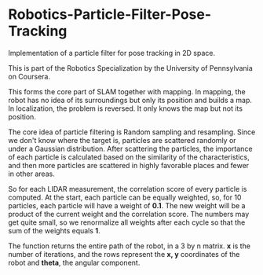 # Robotics-Particle-Filter-Pose-Tracking
Implementation of a particle filter for pose tracking in 2D space.

This is part of the Robotics Specialization by the University of Pennsylvania on Coursera.

This forms the core part of SLAM together with mapping. In mapping, the robot has no idea of its surroundings but only its position and builds a map. In localization, the problem is reversed. It only knows the map but not its position. 

The core idea of particle filtering is Random sampling and resampling. Since we don't know where the target is, particles are scattered randomly or under a Gaussian distribution. After scattering the particles, the importance of each particle is calculated based on the similarity of the characteristics, and then more particles are scattered in highly favorable places and fewer in other areas. 

So for each LIDAR measurement, the correlation score of every particle is computed. At the start, each particle can be equally weighted, so, for 10 particles, each particle will have a weight of **0.1**. The new weight will be a product of the current weight and the correlation score. The numbers may get quite small, so we renormalize all weights after each cycle so that the sum of the weights equals **1**.

The function returns the entire path of the robot, in a 3 by n matrix. **x** is the number of iterations, and the rows represent the **x, y** coordinates of the robot and **theta**, the angular component.


